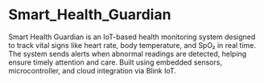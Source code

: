 # Smart_Health_Guardian
Smart Health Guardian is an IoT-based health monitoring system designed to track vital signs like heart rate, body temperature, and SpO₂ in real time. The system sends alerts when abnormal readings are detected, helping ensure timely attention and care. Built using embedded sensors, microcontroller, and cloud integration via Blink IoT.
